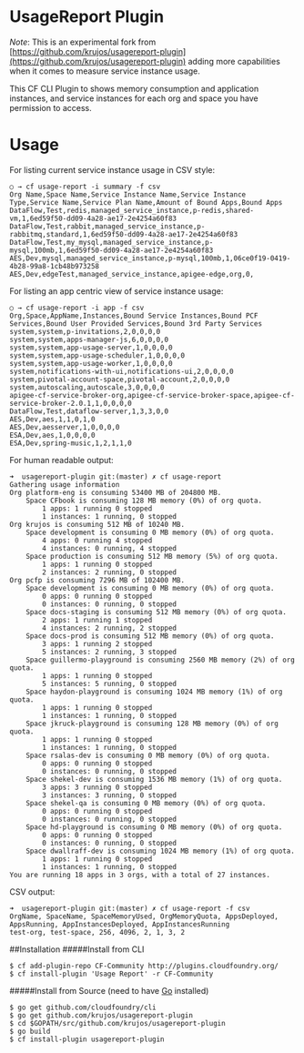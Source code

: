 # UsageReport Plugin

_Note_: This is an experimental fork from [https://github.com/krujos/usagereport-plugin](https://github.com/krujos/usagereport-plugin) adding more capabilities when it comes to measure service instance usage.

This CF CLI Plugin to shows memory consumption and application instances, and service instances for each org and space you have permission to access.


# Usage

For listing current service instance usage in CSV style:

```
○ → cf usage-report -i summary -f csv
Org Name,Space Name,Service Instance Name,Service Instance Type,Service Name,Service Plan Name,Amount of Bound Apps,Bound Apps
DataFlow,Test,redis,managed_service_instance,p-redis,shared-vm,1,6ed59f50-dd09-4a28-ae17-2e4254a60f83
DataFlow,Test,rabbit,managed_service_instance,p-rabbitmq,standard,1,6ed59f50-dd09-4a28-ae17-2e4254a60f83
DataFlow,Test,my_mysql,managed_service_instance,p-mysql,100mb,1,6ed59f50-dd09-4a28-ae17-2e4254a60f83
AES,Dev,mysql,managed_service_instance,p-mysql,100mb,1,06ce0f19-0419-4b28-99a8-1cb48b973258
AES,Dev,edgeTest,managed_service_instance,apigee-edge,org,0,
```

For listing an app centric view of service instance usage:

```
○ → cf usage-report -i app -f csv
Org,Space,AppName,Instances,Bound Service Instances,Bound PCF Services,Bound User Provided Services,Bound 3rd Party Services
system,system,p-invitations,2,0,0,0,0
system,system,apps-manager-js,6,0,0,0,0
system,system,app-usage-server,1,0,0,0,0
system,system,app-usage-scheduler,1,0,0,0,0
system,system,app-usage-worker,1,0,0,0,0
system,notifications-with-ui,notifications-ui,2,0,0,0,0
system,pivotal-account-space,pivotal-account,2,0,0,0,0
system,autoscaling,autoscale,3,0,0,0,0
apigee-cf-service-broker-org,apigee-cf-service-broker-space,apigee-cf-service-broker-2.0.1,1,0,0,0,0
DataFlow,Test,dataflow-server,1,3,3,0,0
AES,Dev,aes,1,1,0,1,0
AES,Dev,aesserver,1,0,0,0,0
ESA,Dev,aes,1,0,0,0,0
ESA,Dev,spring-music,1,2,1,1,0
```


For human readable output:

```
➜  usagereport-plugin git:(master) ✗ cf usage-report
Gathering usage information
Org platform-eng is consuming 53400 MB of 204800 MB.
	Space CFbook is consuming 128 MB memory (0%) of org quota.
		1 apps: 1 running 0 stopped
		1 instances: 1 running, 0 stopped
Org krujos is consuming 512 MB of 10240 MB.
	Space development is consuming 0 MB memory (0%) of org quota.
		4 apps: 0 running 4 stopped
		4 instances: 0 running, 4 stopped
	Space production is consuming 512 MB memory (5%) of org quota.
		1 apps: 1 running 0 stopped
		2 instances: 2 running, 0 stopped
Org pcfp is consuming 7296 MB of 102400 MB.
	Space development is consuming 0 MB memory (0%) of org quota.
		0 apps: 0 running 0 stopped
		0 instances: 0 running, 0 stopped
	Space docs-staging is consuming 512 MB memory (0%) of org quota.
		2 apps: 1 running 1 stopped
		4 instances: 2 running, 2 stopped
	Space docs-prod is consuming 512 MB memory (0%) of org quota.
		3 apps: 1 running 2 stopped
		5 instances: 2 running, 3 stopped
	Space guillermo-playground is consuming 2560 MB memory (2%) of org quota.
		1 apps: 1 running 0 stopped
		5 instances: 5 running, 0 stopped
	Space haydon-playground is consuming 1024 MB memory (1%) of org quota.
		1 apps: 1 running 0 stopped
		1 instances: 1 running, 0 stopped
	Space jkruck-playground is consuming 128 MB memory (0%) of org quota.
		1 apps: 1 running 0 stopped
		1 instances: 1 running, 0 stopped
	Space rsalas-dev is consuming 0 MB memory (0%) of org quota.
		0 apps: 0 running 0 stopped
		0 instances: 0 running, 0 stopped
	Space shekel-dev is consuming 1536 MB memory (1%) of org quota.
		3 apps: 3 running 0 stopped
		3 instances: 3 running, 0 stopped
	Space shekel-qa is consuming 0 MB memory (0%) of org quota.
		0 apps: 0 running 0 stopped
		0 instances: 0 running, 0 stopped
	Space hd-playground is consuming 0 MB memory (0%) of org quota.
		0 apps: 0 running 0 stopped
		0 instances: 0 running, 0 stopped
	Space dwallraff-dev is consuming 1024 MB memory (1%) of org quota.
		1 apps: 1 running 0 stopped
		1 instances: 1 running, 0 stopped
You are running 18 apps in 3 orgs, with a total of 27 instances.
```

CSV output:

```
➜  usagereport-plugin git:(master) ✗ cf usage-report -f csv
OrgName, SpaceName, SpaceMemoryUsed, OrgMemoryQuota, AppsDeployed, AppsRunning, AppInstancesDeployed, AppInstancesRunning
test-org, test-space, 256, 4096, 2, 1, 3, 2
```

##Installation
#####Install from CLI
  ```
  $ cf add-plugin-repo CF-Community http://plugins.cloudfoundry.org/
  $ cf install-plugin 'Usage Report' -r CF-Community
  ```


#####Install from Source (need to have [Go](http://golang.org/dl/) installed)
  ```
  $ go get github.com/cloudfoundry/cli
  $ go get github.com/krujos/usagereport-plugin
  $ cd $GOPATH/src/github.com/krujos/usagereport-plugin
  $ go build
  $ cf install-plugin usagereport-plugin
  ```
